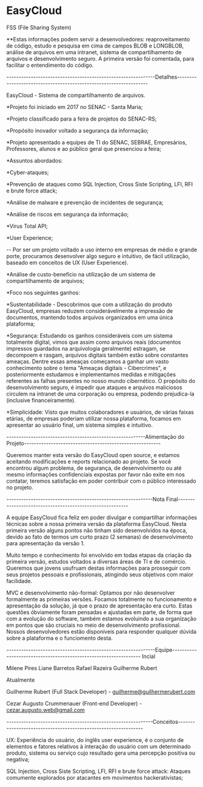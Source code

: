 # EasyCloud
FSS (File Sharing System)

  **Estas informações podem servir a desenvolvedores: reaproveitamento de código, estudo e pesquisa em cima de campos BLOB e LONGBLOB, análise de arquivos em uma intranet, sistema de compartilhamento de arquivos e desenvolvimento seguro. A primeira versão foi comentada, para facilitar o entendimento do código.
 
-------------------------------------------------------------Detalhes------------------------------------------------------------------

EasyCloud - Sistema de compartilhamento de arquivos. 

*Projeto foi iniciado em 2017 no SENAC - Santa Maria;

*Projeto classificado para a feira de projetos do SENAC-RS;

*Propósito inovador voltado a segurança da informação;

*Projeto apresentado a equipes de TI do SENAC, SEBRAE, Empresários, Professores, alunos e ao público geral que presenciou a feira;





*Assuntos abordados:

  *Cyber-ataques;
  
  *Prevenção de ataques como SQL Injection, Cross Siste Scripting, LFI, RFI e brute force attack;
  
  *Análise de malware e prevenção de incidentes de segurança;
  
  *Análise de riscos em segurança da informação;
  
  *Virus Total API;
  
  *User Experience;
  
  -- Por ser um projeto voltado a uso interno em empresas de médio e grande porte, procuramos desenvolver algo seguro e intuitivo, de fácil utilização, baseado em conceitos de UX (User Experience).
  
  
  
  *Análise de custo-benefício na utilização de um sistema de compartilhamento de arquivos;
 
 *Foco nos seguintes ganhos:
    
   *Sustentabilidade - Descobrimos que com a utilização do produto EasyCloud, empresas reduzem considerávelmente a impressão de documentos, mantendo todos arquivos organizados em uma única plataforma;
   
   *Segurança: Estudando os ganhos consideráveis com um sistema totalmente digital, vimos que assim como arquivos reais (documentos impressos guardados na arquivologia geralmente) estragam, se decompoem e rasgam, arquivos digitais também estão sobre constantes ameaças.
    Dentre essas ameaças começamos a ganhar um vasto conhecimento sobre o tema "Ameaças digitais - Cibercrimes", e posteriormente estudamos e implementamos medidas e mitigações referentes as falhas presentes no nosso mundo cibernético. O propósito do desenvolvimento seguro, é impedir que ataques e arquivos maliciosos circulem na intranet de uma corporação ou empresa, podendo prejudica-la (inclusive financeiramente).
    
   *Simplicidade: Visto que muitos colaboradores e usuários, de várias faixas etárias, de empresas poderiam utilizar nossa plataforma, focamos em apresentar ao usuário final, um sistema simples e intuitivo.
  
  
---------------------------------------------------------Alimentação do Projeto--------------------------------------------------------


Queremos manter esta versão do EasyCloud open source, e estamos aceitando modificações e reports relacionado ao projeto. Se você encontrou algum problema, de segurança, de desenvolvimento ou até mesmo informações confidenciais expostas por favor não exite em nos contatar, teremos satisfação em poder contribuir com o público interessado no projeto.
 
  
  
  ------------------------------------------------------------Nota Final--------------------------------------------------------- 
  
  A equipe EasyCloud fica feliz em poder divulgar e compartilhar informações técnicas sobre a nossa primeira versão da plataforma EasyCloud. Nesta primeira versão alguns pontos não tinham sido desenvolvidos na época, devido ao fato de termos um curto prazo (2 semanas) de desenvolvimento para apresentação da versão 1.
  
   Muito tempo e conhecimento foi envolvido em todas etapas da criação da primeira versão, estudos voltados a diversas áreas de TI e de comércio. Queremos que jovens usufruam destas informações para prosseguir com seus projetos pessoais e profissionais, atingindo seus objetivos com maior facilidade.
    
  MVC e desenvolvimento não-formal: Optamos por não desenvolver formalmente as primeiras versões. Focamos totalmente no funcionamento e apresentação da solução, já que o prazo de apresentação era curto. Estas questões óbviamente foram pensadas e ajustadas em parte, de forma que com a evolução do software, também estamos evoluindo a sua organização em pontos que são cruciais no meio de desenvolvimento profissional. Nossos desenvolvedores estão disponíveis para responder qualquer dúvida sobre a plataforma e o funciomento desta.

  
  
  -------------------------------------------------------------Equipe-----------------------------------------------------------------
  Incial
  
  Milene Pires
  Liane Barretos
  Rafael Razeira 
  Guilherme Rubert
  
  Atualmente
  
  Guilherme Rubert  (Full Stack Developer) - guilherme@guilhermerubert.com
  
  Cezar Augusto Crummenauer (Front-end Developer) - cezar.augusto.web@gmail.com
  
  
 
  ------------------------------------------------------------Conceitos---------------------------------------------------------------
  
  UX: Experiência do usuário, do inglês user experience, é o conjunto de elementos e fatores relativos à interação do usuário com um determinado produto, sistema ou serviço cujo resultado gera uma percepção positiva ou negativa;
 
 SQL Injection, Cross Siste Scripting, LFI, RFI e brute force attack: Ataques comumente explorados por atacantes em movimentos hackerativistas;
  
  
